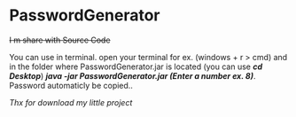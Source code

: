 # PasswordGenerator

~~I m share with Source Code~~

You can use in terminal. open your terminal for ex. (windows + r > cmd) and in the folder where PasswordGenerator.jar is located (you can use ***cd Desktop***) ***java -jar PasswordGenerator.jar (Enter a number ex. 8)***. Password automaticly be copied..

*Thx for download my little project*
